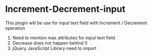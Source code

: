 # Increment-Decrement-input
This plugin will be use for input text field with Increment / Decrement operation

  1. Need to mention max attributes for input text field
  2. Decrease does not happen behind 0
  3. jQuery JavaScript Library need to import
